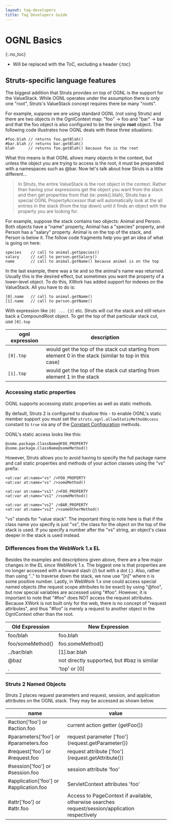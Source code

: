 ```yaml
---
layout: tag-developers
title: Tag Developers Guide
---
```


# OGNL Basics
{:.no_toc}

* Will be replaced with the ToC, excluding a header
{:toc}

## Struts-specific language features

The biggest addition that Struts provides on top of OGNL is the support for the ValueStack. While OGNL operates under 
the assumption there is only one "root", Struts's ValueStack concept requires there be many "roots".

For example, suppose we are using standard OGNL (not using Struts) and there are two objects in the OgnlContext map: 
"foo" -> foo and "bar" -> bar and that the foo object is also configured to be the single **root** object. 
The following code illustrates how OGNL deals with these three situations:

```
#foo.blah // returns foo.getBlah()
#bar.blah // returns bar.getBlah()
blah      // returns foo.getBlah() because foo is the root
```

What this means is that OGNL allows many objects in the context, but unless the object you are trying to access is the root, 
it must be prepended with a namespaces such as @bar. Now let's talk about how Struts is a little different...

> In Struts, the entire ValueStack is the root object in the context. Rather than having your expressions get the object 
> you want from the stack and then get properties from that (ie: peek().blah), Struts has a special OGNL PropertyAccessor 
> that will automatically look at the all entries in the stack (from the top down) until it finds an object with the property 
> you are looking for.

For example, suppose the stack contains two objects: Animal and Person. Both objects have a "name" property, Animal has 
a "species" property, and Person has a "salary" property. Animal is on the top of the stack, and Person is below it. 
The follow code fragments help you get an idea of what is going on here:

```
species    // call to animal.getSpecies()
salary     // call to person.getSalary()
name       // call to animal.getName() because animal is on the top
```

In the last example, there was a tie and so the animal's name was returned. Usually this is the desired effect, but 
sometimes you want the property of a lower-level object. To do this, XWork has added support for indexes on the ValueStack. 
All you have to do is:

```
[0].name   // call to animal.getName()
[1].name   // call to person.getName()
```

With expression like `[0] ... [3]` etc. Struts will cut the stack and still return back a CompoundRoot object. To get 
the top of that particular stack cut, use `[0].top`

|ognl expression|description|
|---------------|-----------|
|`[0].top`|would get the top of the stack cut starting from element 0 in the stack (similar to top in this case)|
|`[1].top`|would get the top of the stack cut starting from element 1 in the stack|

### Accessing static properties

OGNL supports accessing static properties as well as static methods.

By default, Struts 2 is configured to disallow this - to enable OGNL's static member support you must set the
`struts.ognl.allowStaticMethodAccess` constant to `true` via any of the [Constant Configuration](../core-developers/constant-configuration.html) methods.

OGNL's static access looks like this:

```
@some.package.ClassName@FOO_PROPERTY
@some.package.ClassName@someMethod()
```

However, Struts allows you to avoid having to specify the full package name and call static properties and methods of your 
action classes using the "vs" prefix:

```
<at:var at:name="vs" />FOO_PROPERTY
<at:var at:name="vs" />someMethod()

<at:var at:name="vs1" />FOO_PROPERTY
<at:var at:name="vs1" />someMethod()

<at:var at:name="vs2" />BAR_PROPERTY
<at:var at:name="vs2" />someOtherMethod()
```

"vs" stands for "value stack". The important thing to note here is that if the class name you specify is just "vs", 
the class for the object on the top of the stack is used. If you specify a number after the "vs" string, an object's 
class deeper in the stack is used instead.

### Differences from the WebWork 1.x EL

Besides the examples and descriptions given above, there are a few major changes in the EL since WebWork 1.x. The biggest 
one is that properties are no longer accessed with a forward slash (/) but with a dot (.). Also, rather than using ".." 
to traverse down the stack, we now use "[n]" where n is some positive number. Lastly, in WebWork 1.x one could access 
special named objects (the request scope attributes to be exact) by using "@foo", but now special variables are accessed 
using "#foo". However, it is important to note that "#foo" does NOT access the request attributes. Because XWork is not 
built only for the web, there is no concept of "request attributes", and thus "#foo" is merely a request to another 
object in the OgnlContext other than the root.

|Old Expression|New Expression|
|--------------|--------------|
|foo/blah|foo.blah|
|foo/someMethod()|foo.someMethod()|
|../bar/blah|[1].bar.blah|
|@baz|not directly supported, but #baz is similar|
|.|'top' or [0]|

### Struts 2 Named Objects

Struts 2 places request parameters and request, session, and application attributes on the OGNL stack. They may be accessed 
as shown below.

|name|value|
|----|-----|
|#action['foo'] or #action.foo|current action getter (getFoo())|
|#parameters['foo'] or #parameters.foo|request parameter ['foo'] (request.getParameter())|
|#request['foo'] or #request.foo|request attribute ['foo'] (request.getAttribute())|
|#session['foo'] or #session.foo|session attribute 'foo'|
|#application['foo'] or #application.foo|ServletContext attributes 'foo'|
|#attr['foo'] or #attr.foo|Access to PageContext if available, otherwise searches request/session/application respectively|
